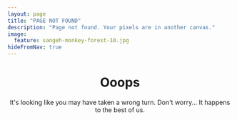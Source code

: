 ```yaml
---
layout: page
title: "PAGE NOT FOUND"
description: "Page not found. Your pixels are in another canvas."
image:
  feature: sangeh-monkey-forest-10.jpg
hideFromNav: true
---
```

<!--img src="{{ site.url }}/images/elements/hmfaysal-404.jpg" alt="{{ page.title }} at {{ site.title }}"-->

<div style="text-align:center">
  <h1>Ooops</h1>
  <p style="text-align:center">It's looking like you may have taken a wrong turn. Don't worry... It happens to the best of us.</p>
</div>